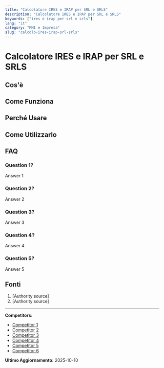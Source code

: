 ```yaml
---
title: "Calcolatore IRES e IRAP per SRL e SRLS"
description: "Calcolatore IRES e IRAP per SRL e SRLS"
keywords: ["ires e irap per srl e srls"]
lang: "it"
category: "PMI e Impresa"
slug: "calcolo-ires-irap-srl-srls"
---
```


# Calcolatore IRES e IRAP per SRL e SRLS

<!-- TODO: Add introduction -->

## Cos'è

<!-- TODO: Explain what this calculator does -->

## Come Funziona

<!-- TODO: Explain methodology -->

## Perché Usare

<!-- TODO: List benefits -->

## Come Utilizzarlo

<!-- TODO: Step-by-step guide -->

## FAQ

### Question 1?
Answer 1

### Question 2?
Answer 2

### Question 3?
Answer 3

### Question 4?
Answer 4

### Question 5?
Answer 5

## Fonti

1. [Authority source]
2. [Authority source]

---

**Competitors:**
- [Competitor 1](https://consulens.online/blog/tassazione-srl/)
- [Competitor 2](https://numerium.it/calcolo-tasse-srl-guida-completa-e-strategie-di-risparmio)
- [Competitor 3](https://finance-toolbox.it/srl-net-calculator)
- [Competitor 4](https://www.soluzionetasse.com/tasse-ecco-quanto-paga-la-tua-impresa/)
- [Competitor 5](https://fidocommercialista.it/ires-e-irap-costi-gestione-srl)
- [Competitor 6](https://www.bcformula.it/blog/imposte-srl-come-calcolarle-nel-modo-giusto)

**Ultimo Aggiornamento:** 2025-10-10
